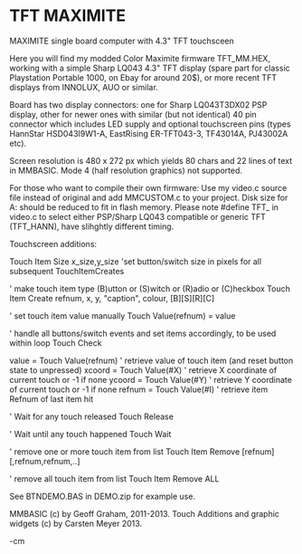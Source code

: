 TFT MAXIMITE
============

MAXIMITE single board computer with 4.3" TFT touchsceen

Here you will find my modded Color Maximite firmware TFT_MM.HEX, working with a simple Sharp LQ043
4.3" TFT display (spare part for classic Playstation Portable 1000, on Ebay for around 20$), 
or more recent TFT displays from INNOLUX, AUO or similar.

Board has two display connectors: one for Sharp LQ043T3DX02 PSP display,
other for newer ones with similar (but not identical) 40 pin connector which includes LED
supply and optional touchscreen pins (types HannStar HSD043I9W1-A, EastRising ER-TFT043-3, TF43014A, PJ43002A etc). 

Screen resolution is 480 x 272 px which yields 80 chars and 22 lines of text in MMBASIC.
Mode 4 (half resolution graphics) not supported.

For those who want to compile their own firmware: Use my video.c source file instead of original and add MMCUSTOM.c to your project. Disk size for A: should be reduced to fit in flash memory. Please note #define TFT_ in video.c to select either PSP/Sharp LQ043 compatible or generic TFT (TFT_HANN), have slihghtly different timing.


Touchscreen additions:

Touch Item Size x_size,y_size		'set button/switch size in pixels for all subsequent TouchItemCreates

' make touch item type (B)utton or (S)witch or (R)adio or (C)heckbox
Touch Item Create refnum, x, y, "caption", colour, [B][S][R][C] 

' set touch item value manually
Touch Value(refnum) = value			

' handle all buttons/switch events and set items accordingly, to be used within loop
Touch Check     

value = Touch Value(refnum)	' retrieve value of touch item (and reset button state to unpressed)
xcoord = Touch Value(#X)	' retrieve X coordinate of current touch or -1 if none
ycoord = Touch Value(#Y)	' retrieve Y coordinate of current touch or -1 if none
refnum = Touch Value(#I)	' retrieve item Refnum of last item hit

' Wait for any touch released
Touch Release	

' Wait until any touch happened
Touch Wait	

' remove one or more touch item from list
Touch Item Remove [refnum][,refnum,refnum,..]	

' remove all touch item from list
Touch Item Remove ALL	

See BTNDEMO.BAS in DEMO.zip for example use.

MMBASIC (c) by Geoff Graham, 2011-2013. Touch Additions and graphic widgets (c) by Carsten Meyer 2013.

-cm